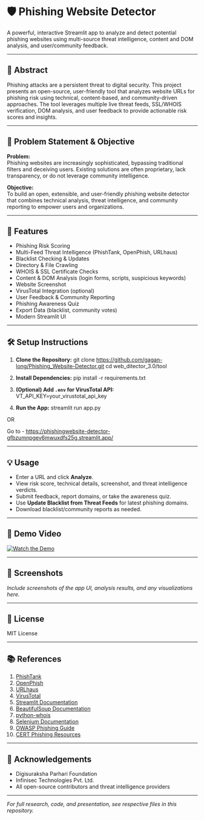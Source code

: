 # 🛡️ Phishing Website Detector

A powerful, interactive Streamlit app to analyze and detect potential phishing websites using multi-source threat intelligence, content and DOM analysis, and user/community feedback.

---

## 📑 Abstract

Phishing attacks are a persistent threat to digital security. This project presents an open-source, user-friendly tool that analyzes website URLs for phishing risk using technical, content-based, and community-driven approaches. The tool leverages multiple live threat feeds, SSL/WHOIS verification, DOM analysis, and user feedback to provide actionable risk scores and insights.

---

## 🎯 Problem Statement & Objective

**Problem:**  
Phishing websites are increasingly sophisticated, bypassing traditional filters and deceiving users. Existing solutions are often proprietary, lack transparency, or do not leverage community intelligence.

**Objective:**  
To build an open, extensible, and user-friendly phishing website detector that combines technical analysis, threat intelligence, and community reporting to empower users and organizations.

---

## 🚀 Features

- Phishing Risk Scoring
- Multi-Feed Threat Intelligence (PhishTank, OpenPhish, URLhaus)
- Blacklist Checking & Updates
- Directory & File Crawling
- WHOIS & SSL Certificate Checks
- Content & DOM Analysis (login forms, scripts, suspicious keywords)
- Website Screenshot
- VirusTotal Integration (optional)
- User Feedback & Community Reporting
- Phishing Awareness Quiz
- Export Data (blacklist, community votes)
- Modern Streamlit UI

---

## 🛠️ Setup Instructions

1. **Clone the Repository:**
git clone https://github.com/gagan-long/Phishing_Website-Detector.git
cd web_ditector_3.0/tool

2. **Install Dependencies:**
pip install -r requirements.txt

3. **(Optional) Add `.env` for VirusTotal API:**
VT_API_KEY=your_virustotal_api_key

4. **Run the App:**
streamlit run app.py

OR

Go to - https://phishingwebsite-detector-gfbzumnpgev6mwuxdfs25g.streamlit.app/

---

## 💡 Usage

- Enter a URL and click **Analyze**.
- View risk score, technical details, screenshot, and threat intelligence verdicts.
- Submit feedback, report domains, or take the awareness quiz.
- Use **Update Blacklist from Threat Feeds** for latest phishing domains.
- Download blacklist/community reports as needed.

---

## 🎥 Demo Video

[![Watch the Demo](https://img.shields.io/badge/YouTube-Demo%20Video-red?logo=youtube)](PASTE_YOUR_YOUTUBE_LINK_HERE)

---

## 📸 Screenshots

*Include screenshots of the app UI, analysis results, and any visualizations here.*

---

## 📄 License

MIT License

---

## 📚 References

1. [PhishTank](https://phishtank.org/)
2. [OpenPhish](https://openphish.com/)
3. [URLhaus](https://urlhaus.abuse.ch/)
4. [VirusTotal](https://www.virustotal.com/)
5. [Streamlit Documentation](https://docs.streamlit.io/)
6. [BeautifulSoup Documentation](https://www.crummy.com/software/BeautifulSoup/bs4/doc/)
7. [python-whois](https://pypi.org/project/python-whois/)
8. [Selenium Documentation](https://www.selenium.dev/documentation/)
9. [OWASP Phishing Guide](https://owasp.org/www-community/phishing)
10. [CERT Phishing Resources](https://www.cert.org/)

---

## 🙏 Acknowledgements

- Digisuraksha Parhari Foundation
- Infinisec Technologies Pvt. Ltd.
- All open-source contributors and threat intelligence providers

---

*For full research, code, and presentation, see respective files in this repository.*
